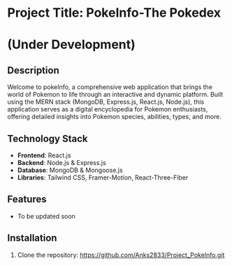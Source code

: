 # Project Title: PokeInfo-The Pokedex
# (Under Development)

## Description

Welcome to pokeInfo, a comprehensive web application that brings the world of Pokemon to life through an interactive and dynamic platform. Built using the MERN stack (MongoDB, Express.js, React.js, Node.js), this application serves as a digital encyclopedia for Pokemon enthusiasts, offering detailed insights into Pokemon species, abilities, types, and more.

## Technology Stack

- **Frontend**: React.js
- **Backend**: Node.js & Express.js
- **Database**: MongoDB & Mongoose.js
- **Libraries**: Tailwind CSS, Framer-Motion, React-Three-Fiber

## Features

- To be updated soon

## Installation

1. Clone the repository: https://github.com/Anks2833/Project_PokeInfo.git